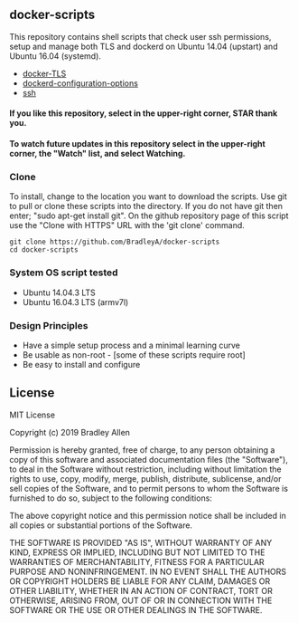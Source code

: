 ## docker-scripts
This repository contains shell scripts that check user ssh permissions, setup and manage both TLS and dockerd on Ubuntu 14.04 (upstart) and Ubuntu 16.04 (systemd).

 * [docker-TLS](https://github.com/BradleyA/docker-scripts/tree/master/docker-TLS)
 * [dockerd-configuration-options](https://github.com/BradleyA/docker-scripts/tree/master/dockerd-configuration-options)
 * [ssh](https://github.com/BradleyA/docker-scripts/tree/master/ssh)
 
#### If you like this repository, select in the upper-right corner,  STAR  thank you.
#### To watch future updates in this repository select in the upper-right corner, the "Watch" list, and select Watching.

### Clone

To install, change to the location you want to download the scripts. Use git to pull or clone these scripts into the directory. If you do not have git then enter; "sudo apt-get install git". On the github repository page of this script use the "Clone with HTTPS" URL with the 'git clone' command.

    git clone https://github.com/BradleyA/docker-scripts
    cd docker-scripts
 
### System OS script tested
 * Ubuntu 14.04.3 LTS
 * Ubuntu 16.04.3 LTS (armv7l)

### Design Principles
 * Have a simple setup process and a minimal learning curve
 * Be usable as non-root - [some of these scripts require root]
 * Be easy to install and configure

## License
MIT License

Copyright (c) 2019  Bradley Allen

Permission is hereby granted, free of charge, to any person obtaining a copy of this software and associated documentation files (the "Software"), to deal in the Software without restriction, including without limitation the rights to use, copy, modify, merge, publish, distribute, sublicense, and/or sell copies of the Software, and to permit persons to whom the Software is furnished to do so, subject to the following conditions:

The above copyright notice and this permission notice shall be included in all copies or substantial portions of the Software.

THE SOFTWARE IS PROVIDED "AS IS", WITHOUT WARRANTY OF ANY KIND, EXPRESS OR IMPLIED, INCLUDING BUT NOT LIMITED TO THE WARRANTIES OF MERCHANTABILITY, FITNESS FOR A PARTICULAR PURPOSE AND NONINFRINGEMENT. IN NO EVENT SHALL THE AUTHORS OR COPYRIGHT HOLDERS BE LIABLE FOR ANY CLAIM, DAMAGES OR OTHER LIABILITY, WHETHER IN AN ACTION OF CONTRACT, TORT OR OTHERWISE, ARISING FROM, OUT OF OR IN CONNECTION WITH THE SOFTWARE OR THE USE OR OTHER DEALINGS IN THE SOFTWARE.

